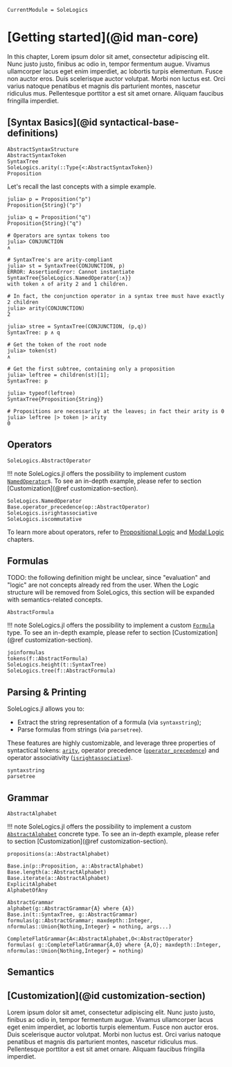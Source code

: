 ```@meta
CurrentModule = SoleLogics
```

# [Getting started](@id man-core)

In this chapter, Lorem ipsum dolor sit amet, consectetur adipiscing elit. Nunc justo justo, finibus ac odio in, tempor fermentum augue. Vivamus ullamcorper lacus eget enim imperdiet, ac lobortis turpis elementum. Fusce non auctor eros. Duis scelerisque auctor volutpat. Morbi non luctus est. Orci varius natoque penatibus et magnis dis parturient montes, nascetur ridiculus mus. Pellentesque porttitor a est sit amet ornare. Aliquam faucibus fringilla imperdiet.

## [Syntax Basics](@id syntactical-base-definitions)

```@docs
AbstractSyntaxStructure
AbstractSyntaxToken
SyntaxTree
SoleLogics.arity(::Type{<:AbstractSyntaxToken})
Proposition
```

Let's recall the last concepts with a simple example.

```julia-repl
julia> p = Proposition("p")
Proposition{String}("p")

julia> q = Proposition("q")
Proposition{String}("q")

# Operators are syntax tokens too
julia> CONJUNCTION
∧

# SyntaxTree's are arity-compliant
julia> st = SyntaxTree(CONJUNCTION, p)
ERROR: AssertionError: Cannot instantiate SyntaxTree{SoleLogics.NamedOperator{:∧}} 
with token ∧ of arity 2 and 1 children.

# In fact, the conjunction operator in a syntax tree must have exactly 2 children 
julia> arity(CONJUNCTION)
2

julia> stree = SyntaxTree(CONJUNCTION, (p,q))
SyntaxTree: p ∧ q

# Get the token of the root node
julia> token(st)
∧

# Get the first subtree, containing only a proposition
julia> leftree = children(st)[1]; 
SyntaxTree: p

julia> typeof(leftree)
SyntaxTree{Proposition{String}}

# Propositions are necessarily at the leaves; in fact their arity is 0
julia> leftree |> token |> arity
0
```

## Operators

```@docs
SoleLogics.AbstractOperator
```
!!! note
    SoleLogics.jl offers the possibility to implement custom [`NamedOperator`](@ref)s. To see an in-depth example, please refer to section [Customization](@ref customization-section).

```@docs
SoleLogics.NamedOperator
Base.operator_precedence(op::AbstractOperator)
SoleLogics.isrightassociative
SoleLogics.iscommutative
```

To learn more about operators, refer to [Propositional Logic](@ref) and [Modal Logic](@ref) chapters.

## Formulas

TODO: the following definition might be unclear, since "evaluation" and "logic" are not concepts already red from the user. When the Logic structure will be removed from SoleLogics, this section will be expanded with semantics-related concepts.

```@docs
AbstractFormula
```

!!! note
    SoleLogics.jl offers the possibility to implement a custom [`Formula`](@ref) type. To see an in-depth example, please refer to section [Customization](@ref customization-section).

```@docs
joinformulas
tokens(f::AbstractFormula)
SoleLogics.height(t::SyntaxTree)
SoleLogics.tree(f::AbstractFormula)
```

## Parsing & Printing
SoleLogics.jl allows you to: 

- Extract the string representation of a formula (via `syntaxstring`);
- Parse formulas from strings (via `parsetree`).

These features are highly customizable, and leverage three properties of syntactical tokens: [`arity`](@ref), operator precedence ([`operator_precedence`](@ref)) and operator associativity ([`isrightassociative`](@ref)).

```@docs
syntaxstring
parsetree
```

## Grammar

```@docs
AbstractAlphabet
```

!!! note
    SoleLogics.jl offers the possibility to implement a custom [`AbstractAlphabet`](@ref) concrete type. To see an in-depth example, please refer to section [Customization](@ref customization-section).

```@docs
propositions(a::AbstractAlphabet)

Base.in(p::Proposition, a::AbstractAlphabet)
Base.length(a::AbstractAlphabet)
Base.iterate(a::AbstractAlphabet)
ExplicitAlphabet
AlphabetOfAny

AbstractGrammar
alphabet(g::AbstractGrammar{A} where {A})
Base.in(t::SyntaxTree, g::AbstractGrammar)
formulas(g::AbstractGrammar; maxdepth::Integer, nformulas::Union{Nothing,Integer} = nothing, args...)

CompleteFlatGrammar{A<:AbstractAlphabet,O<:AbstractOperator}
formulas( g::CompleteFlatGrammar{A,O} where {A,O}; maxdepth::Integer, nformulas::Union{Nothing,Integer} = nothing)
```

## Semantics

## [Customization](@id customization-section)
Lorem ipsum dolor sit amet, consectetur adipiscing elit. Nunc justo justo, finibus ac odio in, tempor fermentum augue. Vivamus ullamcorper lacus eget enim imperdiet, ac lobortis turpis elementum. Fusce non auctor eros. Duis scelerisque auctor volutpat. Morbi non luctus est. Orci varius natoque penatibus et magnis dis parturient montes, nascetur ridiculus mus. Pellentesque porttitor a est sit amet ornare. Aliquam faucibus fringilla imperdiet.

